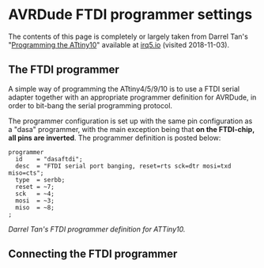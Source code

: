 # AVRDude FTDI programmer settings
The contents of this page is completely or largely taken from Darrel Tan's "[Programming the ATtiny10](http://irq5.io/2010/07/15/programming-the-attiny10/)" available at [irq5.io](http://irq5.io/2010/07/15/programming-the-attiny10/) (visited 2018-11-03).

## The FTDI programmer
A simple way of programming the ATtiny4/5/9/10 is to use a FTDI serial adapter together with an appropriate programmer definition for AVRDude, in order to bit-bang the serial programming protocol.

The programmer configuration is set up with the same pin configuration as a "dasa" programmer, with the main exception being that **on the FTDI-chip, all pins are inverted**. The programmer definition is posted below:
```text
programmer
  id    = "dasaftdi";
  desc  = "FTDI serial port banging, reset=rts sck=dtr mosi=txd miso=cts";
  type  = serbb;
  reset = ~7;
  sck   = ~4;
  mosi  = ~3;
  miso  = ~8;
;
```
*Darrel Tan's FTDI programmer definition for ATTiny10.*

## Connecting the FTDI programmer